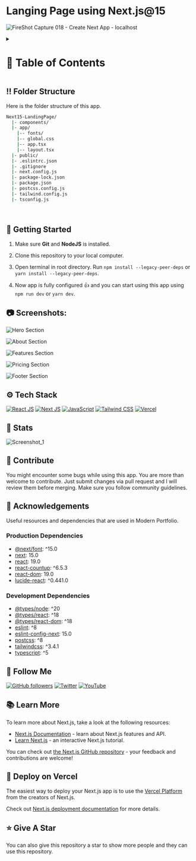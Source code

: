 <a name="readme-top"></a>

# Langing Page using Next.js@15

![FireShot Capture 018 - Create Next App - localhost](https://github.com/user-attachments/assets/0e85a7f8-94f9-4216-a5e0-62b093045c5c)

<!-- Table of Contents -->
<details>

<summary>

# :notebook_with_decorative_cover: Table of Contents

</summary>

- [Folder Structure](#bangbang-folder-structure)
- [Getting Started](#toolbox-getting-started)
- [Screenshots](#camera-screenshots)
- [Tech Stack](#gear-tech-stack)
- [Stats](#wrench-stats)
- [Contribute](#raised_hands-contribute)
- [Acknowledgements](#gem-acknowledgements)
- [Follow Me](#rocket-follow-me)
- [Learn More](#books-learn-more)
- [Deploy on Vercel](#page_with_curl-deploy-on-vercel)
- [Give A Star](#star-give-a-star)

</details>

## :bangbang: Folder Structure

Here is the folder structure of this app.

```bash
Next15-LandingPage/
  |- components/
  |- app/
    |-- fonts/
    |-- global.css
    |-- app.tsx
    |-- layout.tsx
  |- public/
  |- .eslintrc.json
  |- .gitignore
  |- next.config.js
  |- package-lock.json
  |- package.json
  |- postcss.config.js
  |- tailwind.config.js
  |- tsconfig.js
```

<br />

## :toolbox: Getting Started

1. Make sure **Git** and **NodeJS** is installed.

2. Clone this repository to your local computer.

3. Open terminal in root directory. Run `npm install --legacy-peer-deps` or `yarn install --legacy-peer-deps`.

4. Now app is fully configured 👍 and you can start using this app using `npm run dev` or `yarn dev`.

## :camera: Screenshots:

![Hero Section](https://github.com/user-attachments/assets/2853cf8b-1051-4cf4-8ff9-32eb720896b4)

![About Section](https://github.com/user-attachments/assets/0de8ec94-8968-4f7e-9158-ea1a3f517ad4)

![Features Section](https://github.com/user-attachments/assets/729e0306-bf5d-4472-b9d4-3a577fbca04a)

![Pricing Section](https://github.com/user-attachments/assets/98125a2e-6c3d-4283-83cf-0f2a403e99f2)

![Footer Section](https://github.com/user-attachments/assets/01367f89-e297-4e6b-b8fb-1bcfb5b198d2)


## :gear: Tech Stack

[![React JS](https://skillicons.dev/icons?i=react "React JS")](https://react.dev/ "React JS") [![Next JS](https://skillicons.dev/icons?i=next "Next JS")](https://nextjs.org/ "Next JS") [![JavaScript](https://skillicons.dev/icons?i=ts "Typescript")](https://developer.mozilla.org/en-US/docs/Web/Typescript "Typescript") [![Tailwind CSS](https://skillicons.dev/icons?i=tailwind "Tailwind CSS")](https://tailwindcss.com/ "Tailwind CSS") [![Vercel](https://skillicons.dev/icons?i=vercel "Vercel")](https://vercel.com/)

## :wrench: Stats

![Screenshot_1](https://github.com/user-attachments/assets/af7d7dea-b3f2-4cda-aa03-b656f8c10937)

## :raised_hands: Contribute

You might encounter some bugs while using this app. You are more than welcome to contribute. Just submit changes via pull request and I will review them before merging. Make sure you follow community guidelines.

## :gem: Acknowledgements

Useful resources and dependencies that are used in Modern Portfolio.

### Production Dependencies

- [@next/font](https://www.npmjs.com/package/@next/font): ^15.0
- [next](https://www.npmjs.com/package/next): 15.0
- [react](https://www.npmjs.com/package/react): 19.0
- [react-countup](https://www.npmjs.com/package/react-countup): ^6.5.3
- [react-dom](https://www.npmjs.com/package/react-dom): 19.0
- [lucide-react](https://www.npmjs.com/package/lucide-react): ^0.441.0

### Development Dependencies

- [@types/node](https://www.typescriptlang.org/): ^20
- [@types/react](https://www.typescriptlang.org/): ^18
- [@types/react-dom](https://www.typescriptlang.org/): ^18
- [eslint](https://www.npmjs.com/package/eslint): ^8
- [eslint-config-next](https://www.npmjs.com/package/eslint-config-next): 15.0
- [postcss](https://www.npmjs.com/package/postcss): ^8
- [tailwindcss](https://www.npmjs.com/package/tailwindcss): ^3.4.1
- [typescript](https://www.typescriptlang.org/): ^5


## :rocket: Follow Me

[![GitHub followers](https://img.shields.io/github/followers/seyitbugraerden?style=social&label=Follow&maxAge=2592000)](https://github.com/seyitbugraerden "Follow Me")
[![Twitter](https://img.shields.io/twitter/url?style=social&url=https://x.com/bugrakisisi)](https://twitter.com/intent/tweet?text=Wow:&url=https%3A%2F%2Fgithub.com%2Fsanidhyy%2Fmodern-portfolio "Tweet")
[![YouTube](https://img.shields.io/badge/YouTube-FF0000?style=for-the-badge&logo=youtube&logoColor=white)](https://www.youtube.com/@SfenksMotovlog "Subscribe my Channel")

## :books: Learn More

To learn more about Next.js, take a look at the following resources:

- [Next.js Documentation](https://nextjs.org/docs) - learn about Next.js features and API.
- [Learn Next.js](https://nextjs.org/learn) - an interactive Next.js tutorial.

You can check out [the Next.js GitHub repository](https://github.com/vercel/next.js/) - your feedback and contributions are welcome!

## :page_with_curl: Deploy on Vercel

The easiest way to deploy your Next.js app is to use the [Vercel Platform](https://vercel.com/new?utm_medium=default-template&filter=next.js&utm_source=create-next-app&utm_campaign=create-next-app-readme) from the creators of Next.js.

Check out [Next.js deployment documentation](https://nextjs.org/docs/deployment) for more details.

## :star: Give A Star

You can also give this repository a star to show more people and they can use this repository.

